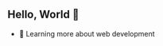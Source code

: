 ## Hello, World :metal: 

- :hammer: Learning more about web development

<!--
**higorcastilho/higorcastilho** is a ✨ _special_ ✨ repository because its `README.md` (this file) appears on your GitHub profile.

